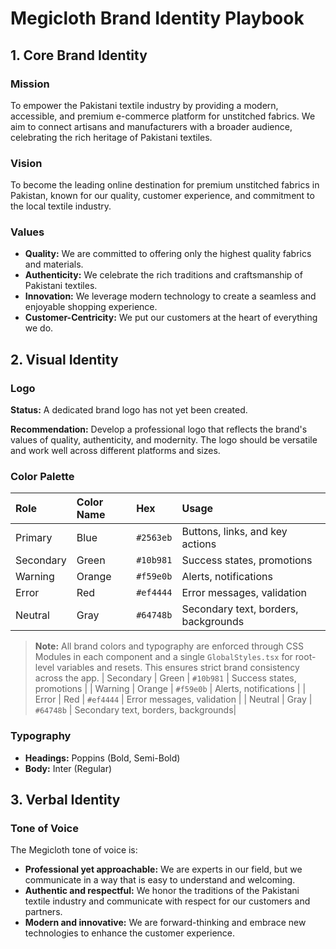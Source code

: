 # Megicloth Brand Identity Playbook

## 1. Core Brand Identity

### Mission

To empower the Pakistani textile industry by providing a modern, accessible, and premium e-commerce platform for unstitched fabrics. We aim to connect artisans and manufacturers with a broader audience, celebrating the rich heritage of Pakistani textiles.

### Vision

To become the leading online destination for premium unstitched fabrics in Pakistan, known for our quality, customer experience, and commitment to the local textile industry.

### Values

*   **Quality:** We are committed to offering only the highest quality fabrics and materials.
*   **Authenticity:** We celebrate the rich traditions and craftsmanship of Pakistani textiles.
*   **Innovation:** We leverage modern technology to create a seamless and enjoyable shopping experience.
*   **Customer-Centricity:** We put our customers at the heart of everything we do.

## 2. Visual Identity

### Logo

**Status:** A dedicated brand logo has not yet been created. 

**Recommendation:** Develop a professional logo that reflects the brand's values of quality, authenticity, and modernity. The logo should be versatile and work well across different platforms and sizes.

### Color Palette

| Role      | Color Name | Hex       | Usage                               |
| :-------- | :--------- | :-------- | :---------------------------------- |
| Primary   | Blue       | `#2563eb` | Buttons, links, and key actions     |
| Secondary | Green      | `#10b981` | Success states, promotions         |
| Warning   | Orange     | `#f59e0b` | Alerts, notifications             |
| Error     | Red        | `#ef4444` | Error messages, validation        |
| Neutral   | Gray       | `#64748b` | Secondary text, borders, backgrounds|

> **Note:** All brand colors and typography are enforced through CSS Modules in each component and a single `GlobalStyles.tsx` for root-level variables and resets. This ensures strict brand consistency across the app.
| Secondary | Green      | `#10b981` | Success states, promotions         |
| Warning   | Orange     | `#f59e0b` | Alerts, notifications             |
| Error     | Red        | `#ef4444` | Error messages, validation        |
| Neutral   | Gray       | `#64748b` | Secondary text, borders, backgrounds|

### Typography

*   **Headings:** Poppins (Bold, Semi-Bold)
*   **Body:** Inter (Regular)

## 3. Verbal Identity

### Tone of Voice

The Megicloth tone of voice is:

*   **Professional yet approachable:** We are experts in our field, but we communicate in a way that is easy to understand and welcoming.
*   **Authentic and respectful:** We honor the traditions of the Pakistani textile industry and communicate with respect for our customers and partners.
*   **Modern and innovative:** We are forward-thinking and embrace new technologies to enhance the customer experience.

